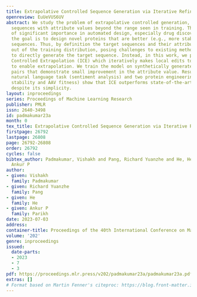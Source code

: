 ```yaml
---
title: Extrapolative Controlled Sequence Generation via Iterative Refinement
openreview: EuUeVUS6UV
abstract: We study the problem of extrapolative controlled generation, i.e., generating
  sequences with attribute values beyond the range seen in training. This task is
  of significant importance in automated design, especially drug discovery, where
  the goal is to design novel proteins that are better (e.g., more stable) than existing
  sequences. Thus, by definition the target sequences and their attribute values are
  out of the training distribution, posing challenges to existing methods that aim
  to directly generate the target sequence. Instead, in this work, we propose Iterative
  Controlled Extrapolation (ICE) which iteratively makes local edits to a sequence
  to enable extrapolation. We train the model on synthetically generated sequence
  pairs that demonstrate small improvement in the attribute value. Results on one
  natural language task (sentiment analysis) and two protein engineering tasks (ACE2
  stability and AAV fitness) show that ICE outperforms state-of-the-art approaches
  despite its simplicity.
layout: inproceedings
series: Proceedings of Machine Learning Research
publisher: PMLR
issn: 2640-3498
id: padmakumar23a
month: 0
tex_title: Extrapolative Controlled Sequence Generation via Iterative Refinement
firstpage: 26792
lastpage: 26808
page: 26792-26808
order: 26792
cycles: false
bibtex_author: Padmakumar, Vishakh and Pang, Richard Yuanzhe and He, He and Parikh,
  Ankur P
author:
- given: Vishakh
  family: Padmakumar
- given: Richard Yuanzhe
  family: Pang
- given: He
  family: He
- given: Ankur P
  family: Parikh
date: 2023-07-03
address: 
container-title: Proceedings of the 40th International Conference on Machine Learning
volume: '202'
genre: inproceedings
issued:
  date-parts:
  - 2023
  - 7
  - 3
pdf: https://proceedings.mlr.press/v202/padmakumar23a/padmakumar23a.pdf
extras: []
# Format based on Martin Fenner's citeproc: https://blog.front-matter.io/posts/citeproc-yaml-for-bibliographies/
---
```


